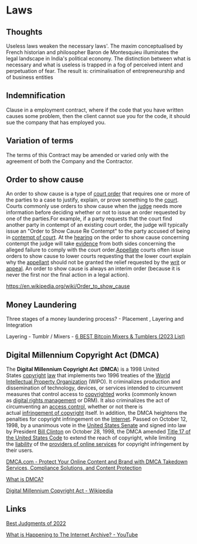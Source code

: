 # Laws

## Thoughts

Useless laws weaken the necessary laws'. The maxim conceptualised by French historian and philosopher Baron de Montesquieu illuminates the legal landscape in India's political economy. The distinction between what is necessary and what is useless is trapped in a fog of perceived intent and perpetuation of fear. The result is: criminalisation of entrepreneurship and of business entities

## Indemnification

Clause in a employment contract, where if the code that you have written causes some problem, then the client cannot sue you for the code, it should sue the company that has employed you.

## Variation of terms

The terms of this Contract may be amended or varied only with the agreement of both the Company and the Contractor.

## Order to show cause

An order to show cause is a type of [court order](https://en.wikipedia.org/wiki/Court_order) that requires one or more of the parties to a case to justify, explain, or prove something to the [court](https://en.wikipedia.org/wiki/Court). Courts commonly use orders to show cause when the [judge](https://en.wikipedia.org/wiki/Judge) needs more information before deciding whether or not to issue an order requested by one of the parties.For example, if a party requests that the court find another party in contempt of an existing court order, the judge will typically issue an "Order to Show Cause Re Contempt" to the party accused of being in [contempt of court](https://en.wikipedia.org/wiki/Contempt_of_court). At the [hearing](https://en.wikipedia.org/wiki/Hearing_(law)) on the order to show cause concerning contempt the judge will take [evidence](https://en.wikipedia.org/wiki/Evidence) from both sides concerning the alleged failure to comply with the court order.[Appellate](https://en.wikipedia.org/wiki/Appellate) courts often issue orders to show cause to lower courts requesting that the lower court explain why the [appellant](https://en.wikipedia.org/wiki/Appellant) should not be granted the relief requested by the [writ](https://en.wikipedia.org/wiki/Writ) or [appeal](https://en.wikipedia.org/wiki/Appeal). An order to show cause is always an interim order (because it is never the first nor the final action in a legal action).

<https://en.wikipedia.org/wiki/Order_to_show_cause>

## Money Laundering

Three stages of a money laundering process? - Placement , Layering and Integration

Layering - Tumblr / Mixers - [6 BEST Bitcoin Mixers & Tumblers (2023 List)](https://www.guru99.com/best-bitcoin-mixers-tumblers.html)

## Digital Millennium Copyright Act (DMCA)

The **Digital Millennium Copyright Act** (**DMCA**) is a 1998 United States [copyright](https://en.wikipedia.org/wiki/Copyright "Copyright") [law](https://en.wikipedia.org/wiki/Law "Law") that implements two 1996 treaties of the [World Intellectual Property Organization](https://en.wikipedia.org/wiki/World_Intellectual_Property_Organization "World Intellectual Property Organization") (WIPO). It criminalizes production and dissemination of technology, devices, or services intended to circumvent measures that control access to [copyrighted](https://en.wikipedia.org/wiki/Copyright "Copyright") works (commonly known as [digital rights management](https://en.wikipedia.org/wiki/Digital_rights_management "Digital rights management") or DRM). It also criminalizes the act of circumventing an [access control](https://en.wikipedia.org/wiki/Access_control "Access control"), whether or not there is actual [infringement of copyright](https://en.wikipedia.org/wiki/Copyright_infringement "Copyright infringement") itself. In addition, the DMCA heightens the penalties for copyright infringement on the [Internet](https://en.wikipedia.org/wiki/Internet "Internet"). Passed on October 12, 1998, by a unanimous vote in the [United States Senate](https://en.wikipedia.org/wiki/United_States_Senate "United States Senate") and signed into law by President [Bill Clinton](https://en.wikipedia.org/wiki/Bill_Clinton "Bill Clinton") on October 28, 1998, the DMCA amended [Title 17 of the United States Code](https://en.wikipedia.org/wiki/Title_17_of_the_United_States_Code "Title 17 of the United States Code") to extend the reach of copyright, while limiting the [liability](https://en.wikipedia.org/wiki/Legal_liability "Legal liability") of the [providers of online services](https://en.wikipedia.org/wiki/Online_service_provider "Online service provider") for copyright infringement by their users.

[DMCA.com - Protect Your Online Content and Brand with DMCA Takedown Services, Compliance Solutions, and Content Protection](https://www.dmca.com/)

[What is DMCA?](https://www.dmca.com/FAQ/What-is-DMCA)

[Digital Millennium Copyright Act - Wikipedia](https://en.wikipedia.org/wiki/Digital_Millennium_Copyright_Act)

## Links

[Best Judgments of 2022](https://www.youtube.com/watch?v=zfEf53ghkV0)

[What is Happening to The Internet Archive? - YouTube](https://www.youtube.com/watch?v=bp2aowF0jUw)

